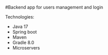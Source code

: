 #Backend app for users management and login

Technologies:
* Java 17
* Spring boot
* Maven
* Gradle 8.0
* Microservers


